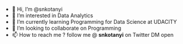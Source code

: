 - 👋 Hi, I’m @snkotanyi
- 👀 I’m interested in Data Analytics
- 🌱 I’m currently learning Programming for Data Science at UDACITY
- 💞️ I’m looking to collaborate on Programming 
- 📫 How to reach me ? follow me @ **snkotanyi** on Twitter DM open

<!---
snkotanyi/snkotanyi is a ✨ special ✨ repository because its `README.md` (this file) appears on your GitHub profile.
You can click the Preview link to take a look at your changes.
--->
